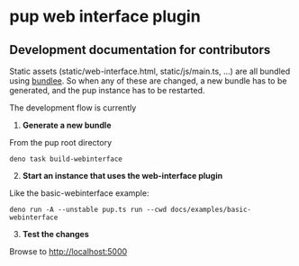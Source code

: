 # pup web interface plugin

## Development documentation for contributors

Static assets (static/web-interface.html, static/js/main.ts, ...) are all bundled using [bundlee](https://github.com/hexagon/bundlee). So when any of these are changed, a new bundle has to be
generated, and the pup instance has to be restarted.

The development flow is currently

1. **Generate a new bundle**

From the pup root directory

`deno task build-webinterface`

2. **Start an instance that uses the web-interface plugin**

Like the basic-webinterface example:

`deno run -A --unstable pup.ts run --cwd docs/examples/basic-webinterface`

3. **Test the changes**

Browse to [http://localhost:5000](http://localhost:5000)
